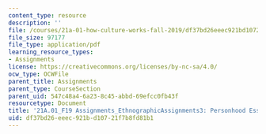```yaml
---
content_type: resource
description: ''
file: /courses/21a-01-how-culture-works-fall-2019/df37bd26eeec921bd10721f7b8fd81b1_MIT21A_01F19_Assignment3_Ex2.pdf
file_size: 97177
file_type: application/pdf
learning_resource_types:
- Assignments
license: https://creativecommons.org/licenses/by-nc-sa/4.0/
ocw_type: OCWFile
parent_title: Assignments
parent_type: CourseSection
parent_uid: 547c48a4-6a23-8c45-abbd-69efcc0fb43f
resourcetype: Document
title: '21A.01_F19 Assignments_EthnographicAssignments3: Personhood Essay'
uid: df37bd26-eeec-921b-d107-21f7b8fd81b1
---
```

